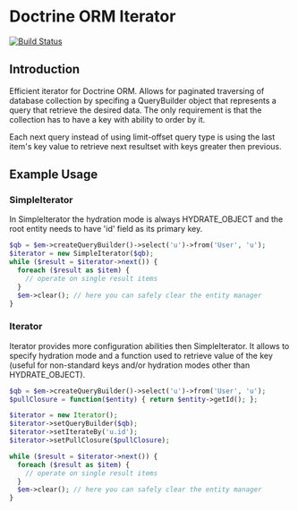 # Doctrine ORM Iterator #

[![Build Status](https://secure.travis-ci.org/zczapran/doctrine-orm-iterator.png)](http://travis-ci.org/zczapran/doctrine-orm-iterator)

## Introduction ##

Efficient iterator for Doctrine ORM. Allows for paginated traversing of database collection by specifing a QueryBuilder object that represents a query that retrieve the desired data. The only requirement is that the collection has to have a key with ability to order by it.

Each next query instead of using limit-offset query type is using the last item's key value to retrieve next resultset with keys greater then previous.

## Example Usage ##

### SimpleIterator ###
In SimpleIterator the hydration mode is always HYDRATE_OBJECT and the root entity needs to have 'id' field as its primary key.
```php
$qb = $em->createQueryBuilder()->select('u')->from('User', 'u');
$iterator = new SimpleIterator($qb);
while ($result = $iterator->next()) {
  foreach ($result as $item) {
    // operate on single result items
  }
  $em->clear(); // here you can safely clear the entity manager
}
```
  
### Iterator ###
Iterator provides more configuration abilities then SimpleIterator. It allows to specify hydration mode and a function
used to retrieve value of the key (useful for non-standard keys and/or hydration modes other than HYDRATE_OBJECT).
```php
$qb = $em->createQueryBuilder()->select('u')->from('User', 'u');
$pullClosure = function($entity) { return $entity->getId(); };

$iterator = new Iterator();
$iterator->setQueryBuilder($qb);
$iterator->setIterateBy('u.id');
$iterator->setPullClosure($pullClosure);

while ($result = $iterator->next()) {
  foreach ($result as $item) {
    // operate on single result items
  }
  $em->clear(); // here you can safely clear the entity manager
}
```